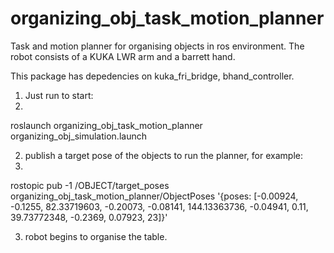 # organizing_obj_task_motion_planner
Task and motion planner for organising objects in ros environment. The robot consists of a KUKA LWR arm and a barrett hand. 

This package has depedencies on kuka_fri_bridge, bhand_controller. 

1. Just run to start:
2. 
roslaunch organizing_obj_task_motion_planner organizing_obj_simulation.launch

2. publish a target pose of the objects to run the planner, for example:
3. 
rostopic pub -1 /OBJECT/target_poses organizing_obj_task_motion_planner/ObjectPoses '{poses: [-0.00924, -0.1255, 82.33719603, -0.20073, -0.08141, 144.13363736, -0.04941, 0.11, 39.73772348, -0.2369, 0.07923, 23]}'

3. robot begins to organise the table.
